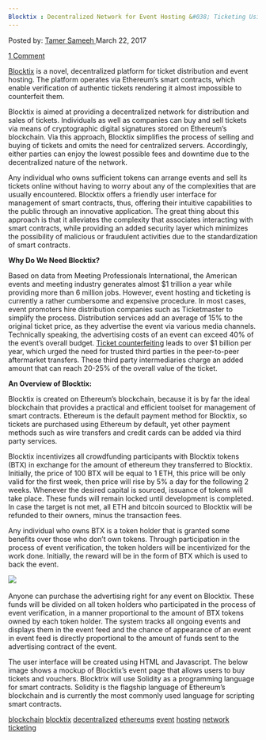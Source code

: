 ```yaml
---
Blocktix : Decentralized Network for Event Hosting &#038; Ticketing Using Ethereum&#8217;s Blockchain
---
```

<article class="post-listing post-18740 post type-post status-publish format-standard has-post-thumbnail hentry 
tag-blockchain tag-blocktix tag-decentralized tag-ethereums tag-event tag-hosting tag-network tag-ticketing">
<div class="post-inner">
<span>Posted by: <a href="https://www.deepdotweb.com/author/tamersameeh/" title="">Tamer Sameeh </a></span>
<span>March 22, 2017</span>

<span><a href="https://www.deepdotweb.com/2017/03/22/blocktix-decentralized-network-event-hosting-ticketing-using-ethereums-blockchain/#comments">1 Comment</a></span>


<p><a href="https://blocktix.io/public/doc/blocktix-wp-draft.pdf">Blocktix</a> is a novel, decentralized platform for ticket distribution and event hosting. The platform operates via Ethereum&#8217;s smart contracts, which enable verification of authentic tickets rendering it almost impossible to counterfeit them.</p>
<p>Blocktix is aimed at providing a decentralized network for distribution and sales of tickets. Individuals as well as companies can buy and sell tickets via means of cryptographic digital signatures stored on Ethereum&#8217;s blockchain. Via this approach, Blocktix simplifies the process of selling and buying of tickets and omits the need for centralized servers. Accordingly, either parties can enjoy the lowest possible fees and downtime due to the decentralized nature of the network.</p>
<p>Any individual who owns sufficient tokens can arrange events and sell its tickets online without having to worry about any of the complexities that are usually encountered. Blocktix offers a friendly user interface for management of smart contracts, thus, offering their intuitive capabilities to the public through an innovative application. The great thing about this approach is that it alleviates the complexity that associates interacting with smart contracts, while providing an added security layer which minimizes the possibility of malicious or fraudulent activities due to the standardization of smart contracts.</p>
<p><strong>Why Do We Need Blocktix?</strong></p>
<p>Based on data from Meeting Professionals International, the American events and meeting industry generates almost $1 trillion a year while providing more than 6 million jobs. However, event hosting and ticketing is currently a rather cumbersome and expensive procedure. In most cases, event promoters hire distribution companies such as Ticketmaster to simplify the process. Distribution services add an average of 15% to the original ticket price, as they advertise the event via various media channels. Technically speaking, the advertising costs of an event can exceed 40% of the event&#8217;s overall budget. <a href="https://www.deepdotweb.com/2016/10/31/carders-buy-sell-train-tickets-germany/">Ticket counterfeiting</a> leads to over $1 billion per year, which urged the need for trusted third parties in the peer-to-peer aftermarket transfers. These third party intermediaries charge an added amount that can reach 20-25% of the overall value of the ticket.</p>
<p><strong>An Overview of Blocktix:</strong></p>
<p>Blocktix is created on Ethereum&#8217;s blockchain, because it is by far the ideal blockchain that provides a practical and efficient toolset for management of smart contracts. Ethereum is the default payment method for Blocktix, so tickets are purchased using Ethereum by default, yet other payment methods such as wire transfers and credit cards can be added via third party services.</p>
<p>Blocktix incentivizes all crowdfunding participants with Blocktix tokens (BTX) in exchange for the amount of ethereum they transferred to Blocktix. Initially, the price of 100 BTX will be equal to 1 ETH, this price will be only valid for the first week, then price will rise by 5% a day for the following 2 weeks. Whenever the desired capital is sourced, issuance of tokens will take place. These funds will remain locked until development is completed. In case the target is not met, all ETH and bitcoin sourced to Blocktix will be refunded to their owners, minus the transaction fees.</p>
<p>Any individual who owns BTX is a token holder that is granted some benefits over those who don&#8217;t own tokens. Through participation in the process of event verification, the token holders will be incentivized for the work done. Initially, the reward will be in the form of BTX which is used to back the event.</p>
<p><img class="wp-image-18744 aligncenter" src="/imgs/2017/03/word-image-49.png" srcset="/imgs/2017/03/word-image-49.png 586w, /imgs/2017/03/word-image-49-300x258.png 300w" sizes="(max-width: 586px) 100vw, 586px"/></p>
<p>Anyone can purchase the advertising right for any event on Blocktix. These funds will be divided on all token holders who participated in the process of event verification, in a manner proportional to the amount of BTX tokens owned by each token holder. The system tracks all ongoing events and displays them in the event feed and the chance of appearance of an event in event feed is directly proportional to the amount of funds sent to the advertising contract of the event.</p>
<p>The user interface will be created using HTML and Javascript. The below image shows a mockup of Blocktix&#8217;s event page that allows users to buy tickets and vouchers. Blocktrix will use Solidity as a programming language for smart contracts. Solidity is the flagship language of Ethereum&#8217;s blockchain and is currently the most commonly used language for scripting smart contracts.</p>
</div>
<a href="https://www.deepdotweb.com/tag/blockchain/" rel="tag">blockchain</a> <a href="https://www.deepdotweb.com/tag/blocktix/" rel="tag">blocktix</a> <a href="https://www.deepdotweb.com/tag/decentralized/" rel="tag">decentralized</a> <a href="https://www.deepdotweb.com/tag/ethereums/" rel="tag">ethereums</a> <a href="https://www.deepdotweb.com/tag/event/" rel="tag">event</a> <a href="https://www.deepdotweb.com/tag/hosting/" rel="tag">hosting</a> <a href="https://www.deepdotweb.com/tag/network/" rel="tag">network</a> <a href="https://www.deepdotweb.com/tag/ticketing/" rel="tag">ticketing</a></span> <span style="display:none" class="updated">2017-03-22<a href="https://www.deepdotweb.com/author/tamersameeh/" title="Posts by Tamer Sameeh" rel="author">Tamer Sameeh</a></strong></div>
</div>
</article>

